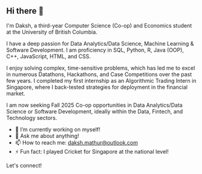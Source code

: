 ## Hi there 👋

I'm Daksh, a third-year Computer Science (Co-op) and Economics student at the University of British Columbia. 

I have a deep passion for Data Analytics/Data Science, Machine Learning & Software Development. I am proficiency in SQL, Python, R, Java (OOP), C++, JavaScript, HTML, and CSS. 

I enjoy solving complex, time-sensitive problems, which has led me to excel in numerous Datathons, Hackathons, and Case Competitions over the past few years. I completed my first internship as an Algorithmic Trading Intern in Singapore, where I back-tested strategies for deployment in the financial market.

I am now seeking Fall 2025 Co-op opportunities in Data Analytics/Data Science or Software Development, ideally within the Data, Fintech, and Technology sectors.

- 🔭 I’m currently working on myself!
- 💬 Ask me about anything!
- 📫 How to reach me: daksh.mathur@outlook.com
- ⚡ Fun fact: I played Cricket for Singapore at the national level!

Let's connect!

<!--
**DakshMathur1/DakshMathur1** is a ✨ _special_ ✨ repository because its `README.md` (this file) appears on your GitHub profile.

Here are some ideas to get you started:

- 🔭 I’m currently working on ... 
- 🌱 I’m currently learning ...
- 👯 I’m looking to collaborate on ...
- 🤔 I’m looking for help with ...
- 💬 Ask me about ...
- 📫 How to reach me: ...
- 😄 Pronouns: ... 
- ⚡ Fun fact: ...
-->
